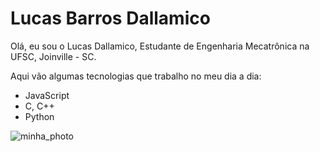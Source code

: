 # Lucas Barros Dallamico

Olá, eu sou o Lucas Dallamico, Estudante de Engenharia Mecatrônica na UFSC, Joinville - SC.

Aqui vão algumas tecnologias que trabalho no meu dia a dia:

- JavaScript
- C, C++
- Python

![minha_photo](ntf_1.png)
